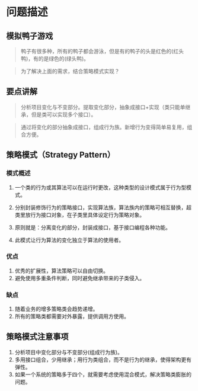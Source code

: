 # 问题描述

## 模拟鸭子游戏

> 鸭子有很多种，所有的鸭子都会游泳，但是有的鸭子的头是红色的(红头鸭)，有的是绿色的(绿头鸭)。

> 为了解决上面的需求，结合策略模式实现？

## 要点讲解

> 分析项目变化与不变部分。提取变化部分，抽象成接口+实现（类只能单继承，但是类可以实现多个接口）。

> 通过将变化的部分抽象成接口，组成行为族。新增行为变得简单易复用，组合方便。

## 策略模式（Strategy Pattern）

### 模式概述

1. 一个类的行为或其算法可以在运行时更改，这种类型的设计模式属于行为型模式。

2. 分别封装修饰行为的策略接口，实现算法族，算法族内的策略可相互替换，超类里放行为接口对象，在子类里具体设定行为策略对象。

3. 原则就是：分离变化的部分，封装成接口，基于接口编程各种功能。

4. 此模式让行为算法的变化独立于算法的使用者。

### 优点
1. 优秀的扩展性，算法策略可以自由切换。
2. 避免使用多重条件判断，同时避免继承带来的子类侵入。

### 缺点
1. 随着业务的增多策略类会趋势递增。
2. 所有的策略类都需要对外暴露，提供调用方使用。



## 策略模式注意事项
1. 分析项目中变化部分与不变部分(组成行为族)。
2. 多用接口组合，少用继承；用行为类组合，而不是行为的继承，使得架构更有弹性。
3. 如果一个系统的策略多于四个，就需要考虑使用混合模式，解决策略类膨胀的问题。
